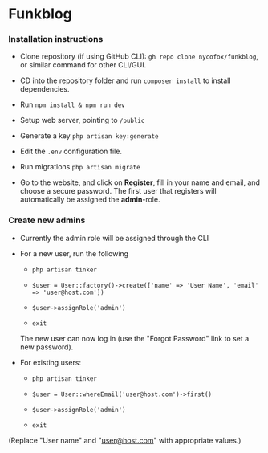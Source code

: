 # Funkblog

### Installation instructions

* Clone repository (if using GitHub CLI): `gh repo clone nycofox/funkblog`, or similar command for other CLI/GUI.
  
* CD into the repository folder and run `composer install` to install dependencies.

* Run `npm install & npm run dev`

* Setup web server, pointing to `/public`

* Generate a key `php artisan key:generate`

* Edit the `.env` configuration file.

* Run migrations `php artisan migrate`

* Go to the website, and click on **Register**, fill in your name and email, and choose a secure password.
  The first user that registers will automatically be assigned the **admin**-role.
  
### Create new admins

* Currently the admin role will be assigned through the CLI

* For a new user, run the following

  * `php artisan tinker`
    
  * `$user = User::factory()->create(['name' => 'User Name', 'email' => 'user@host.com'])`
    
  * `$user->assignRole('admin')`
    
  * `exit`
    
  The new user can now log in (use the "Forgot Password" link to set a new password).

* For existing users:

  * `php artisan tinker`
    
  * `$user = User::whereEmail('user@host.com')->first()`

  * `$user->assignRole('admin')`

  * `exit`

(Replace "User name" and "user@host.com" with appropriate values.)
